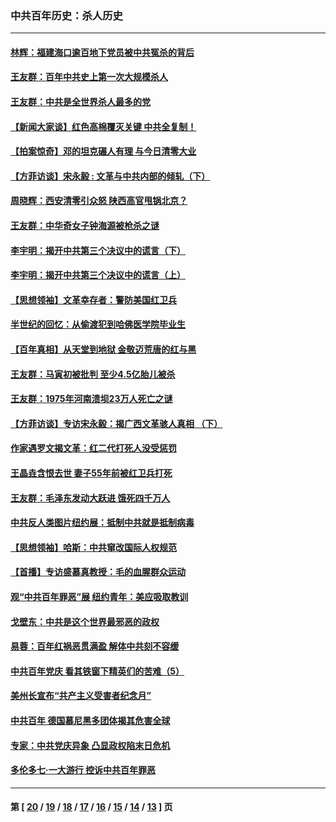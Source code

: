 ### 中共百年历史：杀人历史
---
#### [林辉：福建海口逾百地下党员被中共冤杀的背后](../../pages/nf1176106/n13878946.md?02190430) 
#### [王友群：百年中共史上第一次大规模杀人](../../pages/nf1176106/n13863785.md?02190430) 
#### [王友群：中共是全世界杀人最多的党](../../pages/nf1176106/n13860689.md?02190430) 
#### [【新闻大家谈】红色高棉覆灭关键 中共全复制！](../../pages/nf1176106/n13850222.md?02190430) 
#### [【拍案惊奇】邓的坦克碾人有理 与今日清零大业](../../pages/nf1176106/n13729574.md?02190430) 
#### [【方菲访谈】宋永毅 : 文革与中共内部的倾轧（下）](../../pages/nf1176106/n13486836.md?02190430) 
#### [周晓辉：西安清零引众怒 陕西高官甩锅北京？](../../pages/nf1176106/n13484627.md?02190430) 
#### [王友群：中华奇女子钟海源被枪杀之谜](../../pages/nf1176106/n13430555.md?02190430) 
#### [李宇明：揭开中共第三个决议中的谎言（下）](../../pages/nf1176106/n13389389.md?02190430) 
#### [李宇明：揭开中共第三个决议中的谎言（上）](../../pages/nf1176106/n13388697.md?02190430) 
#### [【思想领袖】文革幸存者：警防美国红卫兵](../../pages/nf1176106/n13339289.md?02190430) 
#### [半世纪的回忆：从偷渡犯到哈佛医学院毕业生](../../pages/nf1176106/n13345328.md?02190430) 
#### [【百年真相】从天堂到地狱 金敬迈荒唐的红与黑](../../pages/nf1176106/n13336995.md?02190430) 
#### [王友群：马寅初被批判 至少4.5亿胎儿被杀](../../pages/nf1176106/n13260313.md?02190430) 
#### [王友群：1975年河南溃坝23万人死亡之谜](../../pages/nf1176106/n13231576.md?02190430) 
#### [【方菲访谈】专访宋永毅：揭广西文革骇人真相 （下）](../../pages/nf1176106/n13209074.md?02190430) 
#### [作家遇罗文揭文革：红二代打死人没受惩罚](../../pages/nf1176106/n13205254.md?02190430) 
#### [王晶垚含恨去世 妻子55年前被红卫兵打死](../../pages/nf1176106/n13203590.md?02190430) 
#### [王友群：毛泽东发动大跃进 饿死四千万人](../../pages/nf1176106/n13177158.md?02190430) 
#### [中共反人类图片纽约展：抵制中共就是抵制病毒](../../pages/nf1176106/n13115371.md?02190430) 
#### [【思想领袖】哈斯：中共窜改国际人权规范](../../pages/nf1176106/n13053647.md?02190430) 
#### [【首播】专访盛慕真教授：毛的血腥群众运动](../../pages/nf1176106/n13091782.md?02190430) 
#### [观“中共百年罪恶”展 纽约青年：美应吸取教训](../../pages/nf1176106/n13085246.md?02190430) 
#### [戈壁东：中共是这个世界最邪恶的政权](../../pages/nf1176106/n13085641.md?02190430) 
#### [易蓉：百年红祸恶贯满盈 解体中共刻不容缓](../../pages/nf1176106/n13084455.md?02190430) 
#### [中共百年党庆 看其铁窗下精英们的苦难（5）](../../pages/nf1176106/n13076766.md?02190430) 
#### [美州长宣布“共产主义受害者纪念月”](../../pages/nf1176106/n13074024.md?02190430) 
#### [中共百年 德国慕尼黑多团体揭其危害全球](../../pages/nf1176106/n13068873.md?02190430) 
#### [专家：中共党庆异象 凸显政权陷末日危机](../../pages/nf1176106/n13067084.md?02190430) 
#### [多伦多七·一大游行 控诉中共百年罪恶](../../pages/nf1176106/n13062043.md?02190430) 

---
#### 第 [ [20](./20.md?02190430) / [19](./19.md?02190430) / [18](./18.md?02190430) / [17](./17.md?02190430) / [16](./16.md?02190430) / [15](./15.md?02190430) / [14](./14.md?02190430) / [13](./13.md?02190430) ] 页
